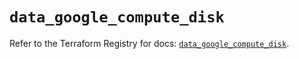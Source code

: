 # `data_google_compute_disk`

Refer to the Terraform Registry for docs: [`data_google_compute_disk`](https://registry.terraform.io/providers/hashicorp/google/6.1.0/docs/data-sources/compute_disk).
